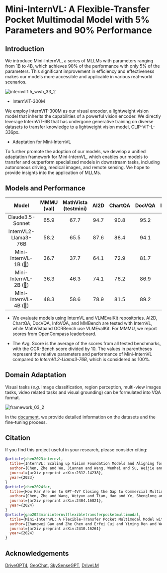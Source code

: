 # Mini-InternVL: A Flexible-Transfer Pocket Multimodal Model with 5\% Parameters and 90\% Performance

## Introduction

We introduce Mini-InternVL, a series of MLLMs with parameters ranging from 1B to 4B, which achieves 90\% of the performance with only 5\% of the parameters. 
This significant improvement in efficiency and effectiveness makes our models more accessible and applicable in various real-world scenarios. 

![internvl 1 5_wwh_33_2](https://github.com/user-attachments/assets/820ed173-4bd1-45a6-95d6-59c1be01d53f)

- InternViT-300M

We employ InternViT-300M as our visual encoder, a lightweight vision model that inherits the capabilities of a powerful vision encoder. We directly leverage InternViT-6B that has undergone generative training on diverse datasets to transfer knowledge to a lightweight vision model, CLIP-ViT-L-336px. 

- Adaptation for Mini-InternVL
  
To further promote the adoption of our models, we develop a unified adaptation framework for Mini-InternVL, which enables our models to transfer and outperform specialized models in downstream tasks, including autonomous driving, medical images, and remote sensing. We hope to provide insights into the application of MLLMs.

## Models and Performance

| Model   |  MMMU (val)| MathVista (testmini) |AI2D |ChartQA |DocVQA | InfoVQA |OCRBench| MMB-EN | MMB-CN |Avg. Score |
|:--------:|:-----:|:-----:|:-----: |:------:|:------:|:----:|:----:|:------:|----:| :------:|
|Claude3.5-Sonnet|65.9 | 67.7| 94.7 | 90.8 | 95.2 | -  | 788 | 79.7 | 80.7 | 81.7 |
|InternVL2-Llama3-76B|58.2  | 65.5  | 87.6 | 88.4 | 94.1 | 82.0  | 839  | 86.5 | 86.3  | 81.4 |
|Mini-InternVL-1B ([🤗](https://huggingface.co/OpenGVLab/InternVL2-1B))| 36.7 | 37.7 | 64.1 | 72.9  | 81.7  | 50.9 | 754  | 65.4 | 60.7  | 60.6 (74\%) |
|Mini-InternVL-2B ([🤗](https://huggingface.co/OpenGVLab/InternVL2-2B))|36.3| 46.3  | 74.1 | 76.2 | 86.9 | 58.9 | 784 | 73.2 | 70.9 | 66.8 (82\%)|
|Mini-InternVL-4B ([🤗](https://huggingface.co/OpenGVLab/InternVL2-4B))|48.3 | 58.6  | 78.9 | 81.5  | 89.2 | 67.0 | 788  | 78.6 | 73.9 | 72.8 (90\%) |

- We evaluate models using InternVL and VLMEvalKit repositories. AI2D, ChartQA, DocVQA, InfoVQA, and MMBench are tested with InternVL, while MathVistaand OCRBench use VLMEvalKit. For MMMU, we report scores from OpenCompass leaderboard.

- The Avg. Score is the average of the scores from all tested benchmarks, with the OCR-Bench score divided by 10. The values in parentheses represent the relative parameters and performance of Mini-InternVL compared to *InternVL2-Llama3-76B*, which is considered as 100\%.

## Domain Adaptation

Visual tasks (*e.g.* Image classification, region perception, multi-view images tasks, video related tasks and visual grounding) can be  formulated into VQA format.

![framework_03_2](https://github.com/user-attachments/assets/63bffb31-cf05-4f52-a679-4700650d0c37)


In the [document](https://internvl.readthedocs.io/en/latest/internvl2.0/domain_adaptation.html), we provide detailed information on the datasets and the fine-tuning process.

## Citation
If you find this project useful in your research, please consider citing:

```BibTeX
@article{chen2023internvl,
  title={InternVL: Scaling up Vision Foundation Models and Aligning for Generic Visual-Linguistic Tasks},
  author={Chen, Zhe and Wu, Jiannan and Wang, Wenhai and Su, Weijie and Chen, Guo and Xing, Sen and Zhong, Muyan and Zhang, Qinglong and Zhu, Xizhou and Lu, Lewei and Li, Bin and Luo, Ping and Lu, Tong and Qiao, Yu and Dai, Jifeng},
  journal={arXiv preprint arXiv:2312.14238},
  year={2023}
}
@article{chen2024far,
  title={How Far Are We to GPT-4V? Closing the Gap to Commercial Multimodal Models with Open-Source Suites},
  author={Chen, Zhe and Wang, Weiyun and Tian, Hao and Ye, Shenglong and Gao, Zhangwei and Cui, Erfei and Tong, Wenwen and Hu, Kongzhi and Luo, Jiapeng and Ma, Zheng and others},
  journal={arXiv preprint arXiv:2404.16821},
  year={2024}
}
@article{gao2024miniinternvlflexibletransferpocketmultimodal,
  title={Mini-InternVL: A Flexible-Transfer Pocket Multimodal Model with 5% Parameters and 90% Performance}, 
  author={Zhangwei Gao and Zhe Chen and Erfei Cui and Yiming Ren and Weiyun Wang and Jinguo Zhu and Hao Tian and Shenglong Ye and Junjun He and Xizhou Zhu and Lewei Lu and Tong Lu and Yu Qiao and Jifeng Dai and Wenhai Wang},
  journal={arXiv preprint arXiv:2410.16261}
  year={2024}
}
```


## Acknowledgements

[DriveGPT4](https://tonyxuqaq.github.io/projects/DriveGPT4/),
[GeoChat](https://github.com/mbzuai-oryx/GeoChat),
[SkySenseGPT](https://github.com/Luo-Z13/SkySenseGPT),
[DriveLM](https://github.com/OpenDriveLab/DriveLM)

